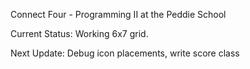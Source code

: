 Connect Four - Programming II at the Peddie School

Current Status: Working 6x7 grid. 

Next Update: Debug icon placements, write score class
